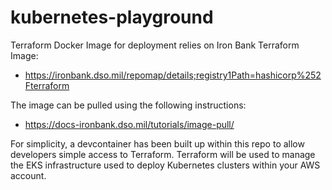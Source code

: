 # kubernetes-playground

Terraform Docker Image for deployment relies on Iron Bank Terraform Image: 
- https://ironbank.dso.mil/repomap/details;registry1Path=hashicorp%252Fterraform

The image can be pulled using the following instructions:
- https://docs-ironbank.dso.mil/tutorials/image-pull/

For simplicity, a devcontainer has been built up within this repo to allow developers simple access to Terraform.
Terraform will be used to manage the EKS infrastructure used to deploy Kubernetes clusters within your AWS account.